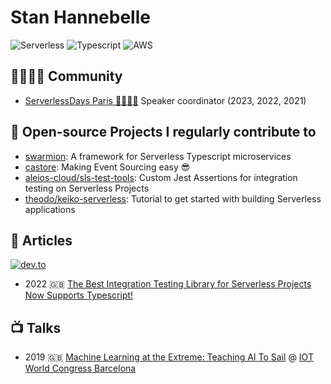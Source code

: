 # Stan Hannebelle

![Serverless](https://img.shields.io/badge/Serverless-%23FFFFFF?logo=serverless&logoColor=red&style=for-the-badge)
![Typescript](https://img.shields.io/badge/typescript%20-%23FFFFFF.svg?&style=for-the-badge&logo=typescript&logoColor=blue)
![AWS](https://img.shields.io/badge/AWS-%23FFFFFF?logo=amazon-aws&logoColor=orange&style=for-the-badge)





## 👨‍👩‍👧‍👦 Community

- [ServerlessDays Paris 🦄🗼🇫🇷](https://paris.serverlessdays.io/) Speaker coordinator (2023, 2022, 2021)


## 🚀 Open-source Projects I regularly contribute to

- [swarmion](https://github.com/swarmion): A framework for Serverless Typescript microservices
- [castore](https://github.com/castore-dev/castore): Making Event Sourcing easy 😎
- [aleios-cloud/sls-test-tools](https://github.com/aleios-cloud/sls-test-tools): Custom Jest Assertions for integration testing on Serverless Projects
- [theodo/keiko-serverless](https://github.com/theodo/keiko-serverless): Tutorial to get started with building Serverless applications


## 📖 Articles

[![dev.to](https://img.shields.io/badge/dev.to-@stanhannebelle-black?style=social&logo=dev.to)](https://dev.to/stanhannebelle)

- 2022 🇬🇧 [The Best Integration Testing Library for Serverless Projects Now Supports Typescript!](https://dev.to/kumo/the-best-integration-testing-library-for-serverless-projects-now-supports-typescript-1di3)


## 📺 Talks

- 2019 🇬🇧 [Machine Learning at the Extreme: Teaching AI To Sail](https://www.iotsworldcongress.com/agenda2019/ai-19-machine-learning-at-the-extreme-teaching-ai-to-sail/) @ [IOT World Congress Barcelona](https://www.iotsworldcongress.com/)
